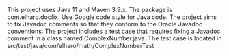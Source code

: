 <!-- Use this file to provide workspace-specific custom instructions to Copilot.
For more details, visit 
https://code.visualstudio.com/docs/copilot/copilot-customization#_use-a-githubcopilotinstructionsmd-file -->

This project uses Java 11 and Maven 3.9.x.
The package is com.elharo.docfix.
Use Google code style for Java code.
The project aims to fix Javadoc comments so that they conform to the Oracle Javadoc conventions.
The project includes a test case that requires fixing a Javadoc comment in a class named ComplexNumber.java.
The test case is located in src/test/java/com/elharo/math/ComplexNumberTest
